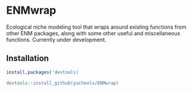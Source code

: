 # ENMwrap
Ecological niche modeling tool that wraps around existing functions from other ENM packages, along with some other useful and miscellaneous functions. Currently under development.

## Installation
```r
install.packages('devtools)

devtools::install_github(yucheols/ENMwrap)
```
